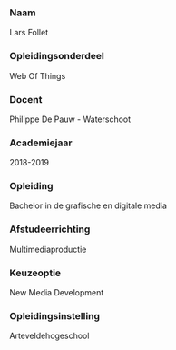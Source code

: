 ### Naam

Lars Follet

### Opleidingsonderdeel

Web Of Things

### Docent

Philippe De Pauw - Waterschoot

### Academiejaar

2018-2019

### Opleiding

Bachelor in de grafische en digitale media

### Afstudeerrichting

Multimediaproductie

### Keuzeoptie

New Media Development

### Opleidingsinstelling

Arteveldehogeschool
